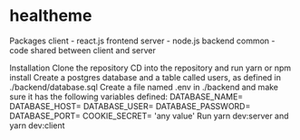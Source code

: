# healtheme

Packages
client - react.js frontend
server - node.js backend
common - code shared between client and server

Installation
Clone the repository
CD into the repository and run yarn or npm install
Create a postgres database and a table called users, as defined in ./backend/database.sql
Create a file named .env in ./backend and make sure it has the following variables defined:
DATABASE_NAME=
DATABASE_HOST=
DATABASE_USER=
DATABASE_PASSWORD=
DATABASE_PORT=
COOKIE_SECRET= 'any value'
Run yarn dev:server and yarn dev:client
